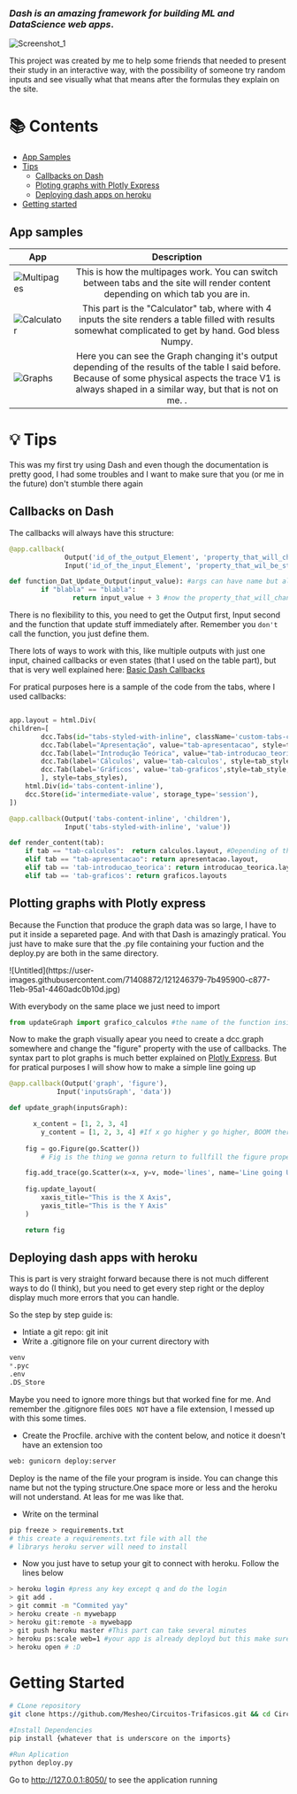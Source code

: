 ### *Dash is an amazing framework for building ML and DataScience web apps*.

![Screenshot_1](https://user-images.githubusercontent.com/71408872/121252074-f6ae0900-c87d-11eb-8725-a32fc5c10f3f.png)


<p>This project was created by me to help some friends that needed to present their study in an interactive way, with the possibility of someone try random inputs and see visually what that means after the formulas they explain on the site.
</p>

# 📚 Contents

- [App Samples](#app-samples)
- [Tips](#tips)
    - [Callbacks on Dash](#callbacks-on-dash)
    - [Ploting graphs with Plotly Express](#ploting-graphs-with-plotly-express)
    - [Deploying dash apps on heroku](#deploying-dash-apps-on-heroku)
- [Getting started](#getting-started)

## App samples
| App | Description |
| --- | :---: |
|![Multipages](https://user-images.githubusercontent.com/71408872/121244773-aa5ecb00-c875-11eb-9ec7-ecda4f080716.gif) | This is how the multipages work. You can switch between tabs and the site will render content depending on which tab you are in.|
|![Calculator](https://user-images.githubusercontent.com/71408872/121244676-8ac7a280-c875-11eb-8926-1211d59610bb.gif) | This part is the "Calculator" tab, where with 4 inputs the site renders a table filled with results somewhat complicated to get by hand. God bless Numpy.|
|![Graphs](https://user-images.githubusercontent.com/71408872/121244828-b9de1400-c875-11eb-850e-21261154c4fc.gif) | Here you can see the Graph changing it's output depending of the results of the table I said before. Because of some physical aspects the trace V1 is always shaped in a similar way, but that is not on me. .|

# 💡 Tips
<p> This was my first try using Dash and even though the documentation is pretty good, I had some troubles and I want to make sure that you (or me in the future) don't stumble there again
</p>

## Callbacks on Dash
<p>The callbacks will always have this structure:</p>

```py
@app.callback(
              Output('id_of_the_output_Element', 'property_that_will_change'),
              Input('id_of_the_input_Element', 'property_that_wil_be_stored')

def function_Dat_Update_Output(input_value): #args can have name but always represent the property_that_wil_be_stored 
		if "blabla" == "blabla":
				return input_value + 3 #now the property_that_will_change have this value
```
There is no flexibility to this, you need to get the Output first, Input second and the function that update stuff immediately after. Remember you `don't` call the function, you just define them.<p>
<p>
There lots of ways to work with this, like multiple outputs with just one input, chained callbacks or even states (that I used on the table part), but that is very well explained here: <a href="https://dash.plotly.com/basic-callbacks">Basic Dash Callbacks</a>
</p>

<p>For pratical purposes here is a sample of the code from the tabs, where I used callbacks: <p>

```py

app.layout = html.Div(
children=[
		dcc.Tabs(id="tabs-styled-with-inline", className='custom-tabs-container', children=[
        dcc.Tab(label="Apresentação", value="tab-apresentacao", style=tab_style, selected_style=tab_selected_style),
        dcc.Tab(label="Introdução Teórica", value="tab-introducao_teorica", style=tab_style, selected_style=tab_selected_style),
        dcc.Tab(label='Cálculos', value='tab-calculos', style=tab_style, selected_style=tab_selected_style),
        dcc.Tab(label='Gráficos', value='tab-graficos',style=tab_style, selected_style=tab_selected_style),
        ], style=tabs_styles),
    html.Div(id='tabs-content-inline'),
    dcc.Store(id='intermediate-value', storage_type='session'),
])

@app.callback(Output('tabs-content-inline', 'children'),
              Input('tabs-styled-with-inline', 'value'))  

def render_content(tab):
    if tab == "tab-calculos":  return calculos.layout, #Depending of the tab Im in return different things, NOICE
    elif tab == "tab-apresentacao": return apresentacao.layout,
    elif tab == 'tab-introducao_teorica': return introducao_teorica.layout
    elif tab == 'tab-graficos': return graficos.layouts
```

## Plotting graphs with Plotly express
<p>Because the Function that produce the graph data was so large, I have to put it inside a separeted page. And with that Dash is amazingly pratical. You just have to make sure that the .py file containing your fuction and the deploy.py are both in the same directory.
</p>
<p> ![Untitled](https://user-images.githubusercontent.com/71408872/121246379-7b495900-c877-11eb-95a1-4460adc0b10d.jpg)</p>

With everybody on the same place we just need to import

```py
from updateGraph import grafico_calculos #the name of the function inside updateGraph
```

<p>Now to make the graph visually apear you need to create a dcc.graph somewhere and change the "figure" property with the use of callbacks. The syntax part to plot graphs is much better explained on <a href="https://plotly.com/python/plotly-express/">Plotly Express</a>. 
But for pratical purposes I will show how to make a simple line going up

```py
@app.callback(Output('graph', 'figure'),
            Input('inputsGraph', 'data'))

def update_graph(inputsGraph):

	  x_content = [1, 2, 3, 4]
		y_content = [1, 2, 3, 4] #If x go higher y go higher, BOOM there is a line going up
		
    fig = go.Figure(go.Scatter()) 
		# Fig is the thing we gonna return to fullfill the figure property of ours dcc.graph Element

    fig.add_trace(go.Scatter(x=x, y=v, mode='lines', name='Line going Up baby'))
   
    fig.update_layout(
        xaxis_title="This is the X Axis",
        yaxis_title="This is the Y Axis"
    )

    return fig 
```

## Deploying dash apps with heroku
<p>This is part is very straight forward because there is not much different ways to do (I think), but you need to get every step right or the deploy display much more errors that you can handle.
</p>
So the step by step guide is:

* Intiate a git repo: git init
* Write a .gitignore file on your current directory with  

```py
venv
*.pyc
.env
.DS_Store
```
Maybe you need to ignore more things but that worked fine for me. And remember the .gitignore files `DOES NOT` have a file extension, I messed up with this some times.

* Create the Procfile. archive with the content below, and notice it doesn't have an extension too

```py
web: gunicorn deploy:server
```
Deploy is the name of the file your program is inside. You can change this name but not the typing structure.One space more or less and the heroku will not understand. At leas for me was like that.

* Write on the terminal
```py
pip freeze > requirements.txt 
# this create a requirements.txt file with all the
# librarys heroku server will need to install
```
* Now you just have to setup your git to connect with heroku. Follow the lines below

```bash 
> heroku login #press any key except q and do the login
> git add .
> git commit -m "Commited yay"
> heroku create -n mywebapp
> heroku git:remote -a mywebapp
> git push heroku master #This part can take several minutes
> heroku ps:scale web=1 #your app is already deployd but this make sure will be only one runnig around
> heroku open # :D
```

# Getting Started

```bash
# CLone repository
git clone https://github.com/Mesheo/Circuitos-Trifasicos.git && cd Circuitos-Trifasicos

#Install Dependencies
pip install {whatever that is underscore on the imports}

#Run Aplication
python deploy.py
```
Go to http://127.0.0.1:8050/ to see the application running